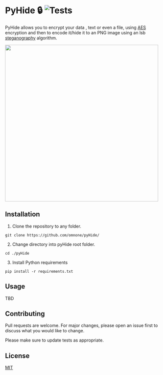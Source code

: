 # PyHide :lock: ![Tests](https://github.com/omnone/pyHide/workflows/Tests/badge.svg)
PyHide allows you to encrypt your data , text or even a file, using [AES](https://en.wikipedia.org/wiki/Advanced_Encryption_Standard) encryption and then to encode it/hide it to an PNG image using an lsb [steganography](https://en.wikipedia.org/wiki/Steganography) algorithm. 

<img src="screenshot.png" width="500" height="510">


## Installation

1. Clone the repository to any folder.

```
git clone https://github.com/omnone/pyHide/
```

2. Change directory into pyHide root folder.

```
cd ./pyHide
```

3. Install Python requirements

```
pip install -r requirements.txt
```

## Usage
TBD

## Contributing
Pull requests are welcome. For major changes, please open an issue first to discuss what you would like to change.

Please make sure to update tests as appropriate.

## License
[MIT](https://choosealicense.com/licenses/mit/)
